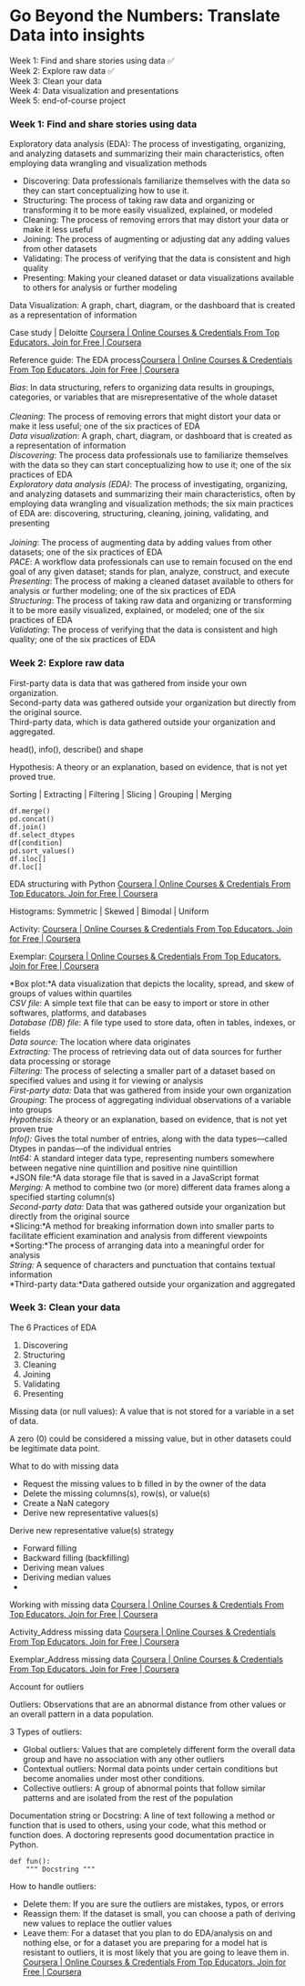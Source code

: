 
# Go Beyond the Numbers: Translate Data into insights
Week 1: Find and share stories using data ✅ <br>
Week 2: Explore raw data ✅<br>
Week 3: Clean your data <br>
Week 4: Data visualization and presentations <br>
Week 5: end-of-course project <br>

### Week 1: Find and share stories using data <br>

Exploratory data analysis (EDA): The process of investigating, organizing, and analyzing datasets and summarizing their main characteristics, often employing data wrangling and visualization methods <br>
* Discovering: Data professionals familiarize themselves with the data so they can start conceptualizing how to use it.
* Structuring: The process of taking raw data and organizing or transforming it to be more easily visualized, explained, or modeled
* Cleaning: The process of removing errors that may distort your data or make it less useful
* Joining: The process of augmenting or adjusting dat any adding values from other datasets
* Validating: The process of verifying that the data is consistent and high quality
* Presenting: Making your cleaned dataset or data visualizations available to others for analysis or further modeling

Data Visualization: A graph, chart, diagram, or the dashboard that is created as a representation of information  <br>

Case study | Deloitte [Coursera | Online Courses & Credentials From Top Educators. Join for Free | Coursera](https://www.coursera.org/learn/go-beyond-the-numbers-translate-data-into-insight/supplement/b7ThI/case-study-deloitte) <br>

Reference guide: The EDA process[Coursera | Online Courses & Credentials From Top Educators. Join for Free | Coursera](https://www.coursera.org/learn/go-beyond-the-numbers-translate-data-into-insight/supplement/MR1G3/reference-guide-the-eda-process)

*Bias*: In data structuring, refers to organizing data results in groupings, categories, or variables that are misrepresentative of the whole dataset <br>				
*Cleaning*: The process of removing errors that might distort your data or make it less useful; one of the six practices of EDA <br>
*Data visualization*: A graph, chart, diagram, or dashboard that is created as a representation of information <br>
*Discovering*: The process data professionals use to familiarize themselves with the data so they can start conceptualizing how to use it; one of the six practices of EDA	 <br>
*Exploratory data analysis (EDA)*: The process of investigating, organizing, and analyzing datasets and summarizing their main characteristics, often by employing data wrangling and visualization methods; the six main practices of EDA are: discovering, structuring, cleaning, joining, validating, and presenting <br>					
*Joining*: The process of augmenting data by adding values from other datasets; one of the six practices of EDA <br>
*PACE*: A workflow data professionals can use to remain focused on the end goal of any given dataset; stands for plan, analyze, construct, and execute <br>
*Presenting*: The process of making a cleaned dataset available to others for analysis or further modeling; one of the six practices of EDA <br>
*Structuring*: The process of taking raw data and organizing or transforming it to be more easily visualized, explained, or modeled; one of the six practices of EDA <br>
*Validating*: The process of verifying that the data is consistent and high quality; one of the six practices of EDA <br>	

### Week 2: Explore raw data <br>

First-party data is data that was gathered from inside your own organization.  <br>
Second-party data was gathered outside your organization but directly from the original source.  <br>
Third-party data, which is data gathered outside your organization and aggregated. <br>

head(), info(), describe() and shape <br>

Hypothesis: A theory or an explanation, based on evidence, that is not yet proved true. <be>

Sorting | Extracting | Filtering | Slicing | Grouping | Merging  <br>

```
df.merge()
pd.concat()
df.join()
df.select_dtypes
df[condition]
pd.sort_values()
df.iloc[]
df.loc[]
```
EDA structuring with Python [Coursera | Online Courses & Credentials From Top Educators. Join for Free | Coursera](https://www.coursera.org/learn/go-beyond-the-numbers-translate-data-into-insight/ungradedLab/WMxxI/annotated-follow-along-guide-eda-structuring-with-python/lab?path=%2Fnotebooks%2FAnnotated%2520follow-along%2520guide_%2520EDA%2520structuring%2520with%2520Python.ipynb) <br>

Histograms: Symmetric | Skewed | Bimodal | Uniform <br>

Activity: [Coursera | Online Courses & Credentials From Top Educators. Join for Free | Coursera](https://www.coursera.org/learn/go-beyond-the-numbers-translate-data-into-insight/ungradedLab/gr3qN/activity-structure-your-data/lab?path=%2Fnotebooks%2FActivity_Structure%2520your%2520data.ipynb) <br>

Exemplar: [Coursera | Online Courses & Credentials From Top Educators. Join for Free | Coursera](https://www.coursera.org/learn/go-beyond-the-numbers-translate-data-into-insight/ungradedLab/A0hlQ/exemplar-structure-your-data/lab?path=%2Fnotebooks%2FExemplar_Structure%2520your%2520data.ipynb) <br>

*Box plot:*A data visualization that depicts the locality, spread, and skew of groups of values within quartiles <br>
*CSV file*: A simple text file that can be easy to import or store in other softwares, platforms, and databases <br>
*Database (DB) file*: A file type used to store data, often in tables, indexes, or fields <br>
*Data source:* The location where data originates <br>
*Extracting:* The process of retrieving data out of data sources for further data processing or storage <br>
*Filtering:* The process of selecting a smaller part of a dataset based on specified values and using it for viewing or analysis <br>
*First-party data:* Data that was gathered from inside your own organization <br>
*Grouping*: The process of aggregating individual observations of a variable into groups <br>
*Hypothesis:* A theory or an explanation, based on evidence, that is not yet proven true <br>
*Info():* Gives the total number of entries, along with the data types—called Dtypes in pandas—of the individual entries <br>
*Int64:* A standard integer data type, representing numbers somewhere between negative nine quintillion and positive nine quintillion <br>
*JSON file:*A data storage file that is saved in a JavaScript format <br>
*Merging:* A method to combine two (or more) different data frames along a specified starting column(s) <br>
*Second-party data:* Data that was gathered outside your organization but directly from the original source <br>
*Slicing:*A method for breaking information down into smaller parts to facilitate efficient examination and analysis from different viewpoints <br>
*Sorting:*The process of arranging data into a meaningful order for analysis <br>
*String:* A sequence of characters and punctuation that contains textual information <br>
*Third-party data:*Data gathered outside your organization and aggregated <br>

### Week 3: Clean your data  <br>

The 6 Practices of EDA
1. Discovering
2. Structuring
3. Cleaning
4. Joining
5. Validating
6. Presenting

Missing data (or null values): A value that is not stored for a variable in a set of data. <br>

A zero (0) could be considered a missing value, but in other datasets could be legitimate data point. <br>

What to do with missing data <br>
* Request the missing values to b filled in by the owner of the data
* Delete the missing columns(s), row(s), or value(s)
* Create a NaN category
* Derive new representative values(s)

Derive new representative value(s) strategy
* Forward filling
* Backward filling (backfilling)
* Deriving mean values
* Deriving median values
* 
Working with missing data [Coursera | Online Courses & Credentials From Top Educators. Join for Free | Coursera](https://www.coursera.org/learn/go-beyond-the-numbers-translate-data-into-insight/ungradedLab/E5TwS/annotated-follow-along-guide-work-with-missing-data-in-a-python-notebook/lab?path=%2Fnotebooks%2FAnnotated%2520follow-along%2520guide_%2520Dealing%2520with%2520missing%2520data%2520in%2520Python.ipynb)<br>

Activity_Address missing data [Coursera | Online Courses & Credentials From Top Educators. Join for Free | Coursera](https://www.coursera.org/learn/go-beyond-the-numbers-translate-data-into-insight/ungradedLab/u5Md6/activity-address-missing-data/lab?path=%2Fnotebooks%2FActivity_Address%2520missing%2520data.ipynb)<br>

Exemplar_Address missing data [Coursera | Online Courses & Credentials From Top Educators. Join for Free | Coursera](https://www.coursera.org/learn/go-beyond-the-numbers-translate-data-into-insight/ungradedLab/PLNHD/exemplar-address-missing-data/lab?path=%2Fnotebooks%2FExemplar_Address%2520missing%2520data.ipynb) <br>

Account for outliers <br>

Outliers: Observations that are an abnormal distance from other values or an overall pattern in a data population.

3 Types of outliers:
* Global outliers: Values that are completely different form the overall data group and have no association with any other outliers
* Contextual outliers: Normal data points under certain conditions but become anomalies under most other conditions.
* Collective outliers: A group of abnormal points that follow similar patterns and are isolated from the rest of the population

Documentation string or Docstring: A line of text following a method or function that is used to others, using your code, what this method or function does. A doctoring represents good documentation practice in Python. <br>

```
def fun():
    """ Docstring """
```

How to handle outliers:
* Delete them: If you are sure the outliers are mistakes, typos, or errors
* Reassign them: If the dataset is small, you can choose a path of deriving new values to replace the outlier values
* Leave them: For a dataset that you plan to do EDA/analysis on and nothing else, or for a dataset you are preparing for a model hat is resistant to outliers, it is most likely that you are going to leave them in.
[Coursera | Online Courses & Credentials From Top Educators. Join for Free | Coursera](https://www.coursera.org/learn/go-beyond-the-numbers-translate-data-into-insight/supplement/vmpy6/reference-guide-how-to-handle-outliers) <br>


  
